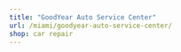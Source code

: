 ```yaml
---
title: "GoodYear Auto Service Center"
url: /miami/goodyear-auto-service-center/
shop: car repair
---
```


